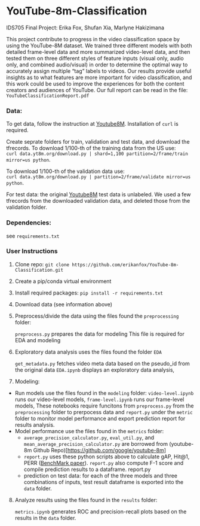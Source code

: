 # YouTube-8m-Classification
IDS705 Final Project: Erika Fox, Shufan Xia, Marlyne Hakizimana

This project contribute to progress in the video classification space by using the YouTube-8M dataset. We trained three different models with both detailed frame-level data and more summarized video-level data, and then tested them on three different styles of feature inputs (visual only, audio only, and combined audio/visual) in order to determine the optimal way to accurately assign multiple “tag” labels to videos. Our results provide useful insights as to what features are more important for video classification, and this work could be used to improve the experiences for both the content creators and audiences of YouTube. Our full report can be read in the file: `YouTubeClassificationReport.pdf` 


### Data:
  To get data, follow the instruction at [Youtube8M](https://research.google.com/youtube8m/download.html). Installation of `curl` is required.
  
  Create seprate folders for train, validation and test data, and download the  tfrecords. To download 1/100-th of the training data from the US use:<br>
  `curl data.yt8m.org/download.py | shard=1,100 partition=2/frame/train mirror=us python`. 
  
  To download 1/100-th of the validation data use:<br>
  `curl data.yt8m.org/download.py | partition=2/frame/validate mirror=us python`.
  
  For test data: the original  [Youtube8M](https://research.google.com/youtube8m/download.html) test data is unlabeled. We used a few tfrecords from the downloaded validation data, and deleted those from the validation folder.
  
### Dependencies:
  see `requirements.txt`


### User Instructions

1) Clone repo: `git clone https://github.com/erikanfox/YouTube-8m-Classification.git`
2) Create a pip/conda virtual environment
3) Install required packages: `pip install -r requirements.txt`
4) Download data (see information above)
5) Preprocess/divide the data using the files found the `preprocessing` folder:

    `preprocess.py` prepares the data for modeling
    This file is required for EDA and modeling
    
6) Exploratory data analysis uses the files found the folder `EDA`

    `get_metadata.py` fetches video meta data based on the pseudo_id from the original data
    `EDA.ipynb` displays an exploratory data analysis,
    
7) Modeling: 
- Run models use the files found in the `modeling` folder:
      `video-level.ipynb` runs our video-level models,
      `frame-level.ipynb` runs our frame-level models,
      These notebooks require funcitons from `preprocess.py` from the `preprocessing` folder to prerpocess data and  `report.py` under the `metric` folder to monitor model performance and export prediction report for results analysis.
 - Model performance use the files found in the `metrics` folder:
     -   `average_precision_calculator.py`, `eval_util.py`, and `mean_average_precision_calculator.py` are borrowed from (youtube-8m Github Repo)[https://github.com/google/youtube-8m] 
     -  `report.py` uses these python scripts above to calculate gAP, Hit@1, PERR ([BenchMark paper](https://ui.adsabs.harvard.edu/abs/2016arXiv160908675A/abstract)). `report.py` also compute F-1 score and compile prediction results to a dataframe.
report.py
     - prediction on test data: for each of the three models and three combinations of inputs, test result dataframe is exported into the `data` folder.
      
8) Analyze results using the files found in the `results` folder:

     `metrics.ipynb` generates ROC and precision-recall plots based on the results in the `data` folder.

